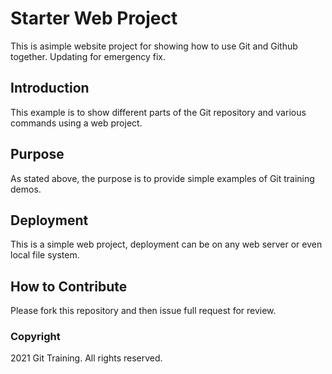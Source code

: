 # Starter Web Project

This is asimple website project for showing how to use Git and Github together. Updating for emergency fix.

## Introduction

This example is to show different parts of the Git repository and various commands using a web project.

## Purpose

As stated above, the purpose is to provide simple examples of Git training demos.

## Deployment

This is a simple web project, deployment can be on any web server or even local file system.

## How to Contribute

Please fork this repository and then issue full request for review.

### Copyright
2021 Git Training. All rights reserved.